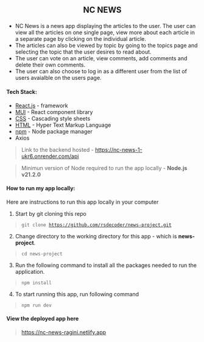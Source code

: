 ## <p align="center">NC NEWS</p>

- NC News is a news app displaying the articles to the user. The user can view all the articles on one single page, view more about each article in a separate page by clicking on the individual article.
- The articles can also be viewed by topic by going to the topics page and selecting the topic that the user desires to read about.
- The user can vote on an article, view comments, add comments and delete their own comments.
- The user can also choose to log in as a different user from the list of users avaialble on the users page.

#### Tech Stack:

- [React.js](https://react.dev/reference/react) - framework
- [MUI](https://mui.com/material-ui/getting-started/) - React component library
- [CSS](https://developer.mozilla.org/en-US/docs/Web/CSS) - Cascading style sheets
- [HTML](https://developer.mozilla.org/en-US/docs/Web/HTML) - Hyper Text Markup Language
- [npm](https://www.npmjs.com/) - Node package manager
- Axios

> Link to the backend hosted - https://nc-news-1-ukr6.onrender.com/api

> Minimun version of Node required to run the app locally - **Node.js v21.2.0**

#### How to run my app locally:
   Here are instructions to run this app locally in your computer

   1. Start by git cloning this repo 

   ><code>git clone https://github.com/rsdecoder/news-project.git</code>

   2. Change directory to the working directory for this app - which is **news-project**. 
   
   ><code>cd news-project</code>

   3. Run the following command to install all the packages needed to run the application.

   ><code>npm install</code>

   4. To start running this app, run following command

   ><code>npm run dev</code>

#### View the deployed app here
>https://nc-news-ragini.netlify.app
